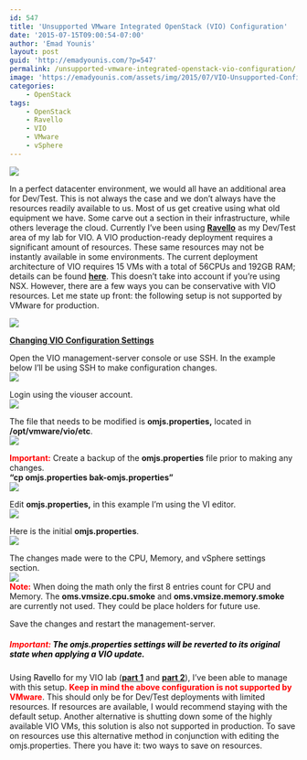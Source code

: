 ```yaml
---
id: 547
title: 'Unsupported VMware Integrated OpenStack (VIO) Configuration'
date: '2015-07-15T09:00:54-07:00'
author: 'Emad Younis'
layout: post
guid: 'http://emadyounis.com/?p=547'
permalink: /unsupported-vmware-integrated-openstack-vio-configuration/
image: 'https://emadyounis.com/assets/img/2015/07/VIO-Unsupported-Config1.jpg'
categories:
    - OpenStack
tags:
    - OpenStack
    - Ravello
    - VIO
    - VMware
    - vSphere
---
```


![](https://emadyounis.com/assets/img/2015/07/VIO-Unsupported-Config1.jpg?resize=264%2C300)

In a perfect datacenter environment, we would all have an additional area for Dev/Test. This is not always the case and we don’t always have the resources readily available to us. Most of us get creative using what old equipment we have. Some carve out a section in their infrastructure, while others leverage the cloud. Currently I’ve been using <span style="color: #0000ff;">**[Ravello](http://www.ravellosystems.com/)**</span> as my Dev/Test area of my lab for VIO. A VIO production-ready deployment requires a significant amount of resources. These same resources may not be instantly available in some environments. The current deployment architecture of VIO requires 15 VMs with a total of 56CPUs and 192GB RAM; details can be found **<span style="color: #0000ff;">[here](http://pubs.vmware.com/integrated-openstack-1/topic/com.vmware.ICbase/PDF/integrated-openstack-101-getting-started-guide.pdf)</span>**. This doesn’t take into account if you’re using NSX. However, there are a few ways you can be conservative with VIO resources. Let me state up front: the following setup is not supported by VMware for production.

![](https://emadyounis.com/assets/img/2015/07/CAUTION.jpeg?resize=264%2C191)

<span style="text-decoration: underline;">**Changing VIO Configuration Settings**</span>

Open the VIO management-server console or use SSH. In the example below I’ll be using SSH to make configuration changes.  
[![](https://emadyounis.com/assets/img/2015/07/VIO-MGMT.jpg?resize=1513%2C663)](https://emadyounis.com/assets/img/2015/07/VIO-MGMT.jpg)

Login using the viouser account.  
[![](https://emadyounis.com/assets/img/2015/07/VIO-User.jpg?resize=669%2C157)](https://emadyounis.com/assets/img/2015/07/VIO-User.jpg)

The file that needs to be modified is **omjs.properties,** located in **/opt/vmware/vio/etc**.  
[![](https://emadyounis.com/assets/img/2015/07/omjs.properties-location.jpg?resize=826%2C179)](https://emadyounis.com/assets/img/2015/07/omjs.properties-location.jpg)

<span style="color: #ff0000;">**Important:**</span> Create a backup of the **omjs.properties** file prior to making any changes.  
**“cp omjs.properties bak-omjs.properties”**  
[![](https://emadyounis.com/assets/img/2015/07/Backup-of-OMJS-File.jpg?resize=672%2C423)](https://emadyounis.com/assets/img/2015/07/Backup-of-OMJS-File.jpg)

Edit **omjs.properties,** in this example I’m using the VI editor.  
[![](https://emadyounis.com/assets/img/2015/07/VI-omjs.properties.jpg?resize=825%2C86)](https://emadyounis.com/assets/img/2015/07/VI-omjs.properties.jpg)

Here is the initial **omjs.properties**.  
[![](https://emadyounis.com/assets/img/2015/07/OMJS-VI.jpg?resize=708%2C1024)](https://emadyounis.com/assets/img/2015/07/OMJS-VI.jpg)

The changes made were to the CPU, Memory, and vSphere settings section.  
[![](https://emadyounis.com/assets/img/2015/07/Changes-OMJS-File.jpg?resize=825%2C544)](https://emadyounis.com/assets/img/2015/07/Changes-OMJS-File.jpg)  
<span style="color: #ff0000;">**Note:**</span> When doing the math only the first 8 entries count for CPU and Memory. The **oms.vmsize.cpu.smoke** and **oms.vmsize.memory.smoke** are currently not used. They could be place holders for future use.

Save the changes and restart the management-server.

##### <span style="color: #ff0000;">**Important:**</span> <span style="color: #000000;">**The omjs.properties settings will be reverted to its original state when applying a VIO update.**</span>

Using <span style="color: #000000;">Ravello</span> for my VIO lab (**<span style="color: #0000ff;">[part 1](http://emadyounis.com/openstack/ravello-lab-setup-for-vmware-integrated-openstack-vio-part-1/)</span>** and <span style="color: #0000ff;">**[part 2](http://emadyounis.com/openstack/ravello-lab-setup-for-vmware-integrated-openstack-vio-part-2/)**</span>), I’ve been able to manage with this setup. <span style="color: #ff0000;">**Keep in mind the above configuration is not supported by VMware**</span>. This should only be for Dev/Test deployments with limited resources. If resources are available, I would recommend staying with the default setup. Another alternative is shutting down some of the highly available VIO VMs, this solution is also not supported in production. To save on resources use this alternative method in conjunction with editing the omjs.properties. There you have it: two ways to save on resources.

